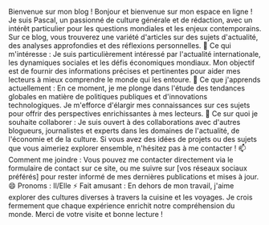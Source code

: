 Bienvenue sur mon blog !
Bonjour et bienvenue sur mon espace en ligne ! Je suis Pascal, un passionné de culture générale et de rédaction, avec un intérêt particulier pour les questions mondiales et les enjeux contemporains. Sur ce blog, vous trouverez une variété d'articles sur des sujets d'actualité, des analyses approfondies et des réflexions personnelles.
👀 Ce qui m'intéresse :
Je suis particulièrement intéressé par l'actualité internationale, les dynamiques sociales et les défis économiques mondiaux. Mon objectif est de fournir des informations précises et pertinentes pour aider mes lecteurs à mieux comprendre le monde qui les entoure.
🌱 Ce que j'apprends actuellement :
En ce moment, je me plonge dans l'étude des tendances globales en matière de politiques publiques et d'innovations technologiques. Je m'efforce d'élargir mes connaissances sur ces sujets pour offrir des perspectives enrichissantes à mes lecteurs.
💞️ Ce sur quoi je souhaite collaborer :
Je suis ouvert à des collaborations avec d'autres blogueurs, journalistes et experts dans les domaines de l'actualité, de l'économie et de la culture. Si vous avez des idées de projets ou des sujets que vous aimeriez explorer ensemble, n'hésitez pas à me contacter !
📫 Comment me joindre :
Vous pouvez me contacter directement via le formulaire de contact sur ce site, ou me suivre sur [vos réseaux sociaux préférés] pour rester informé de mes dernières publications et mises à jour.
😄 Pronoms :
Il/Elle
⚡ Fait amusant :
En dehors de mon travail, j'aime explorer des cultures diverses à travers la cuisine et les voyages. Je crois fermement que chaque expérience enrichit notre compréhension du monde.
Merci de votre visite et bonne lecture !
